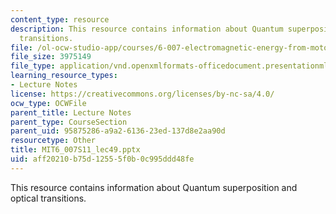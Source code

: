 ```yaml
---
content_type: resource
description: This resource contains information about Quantum superposition and optical
  transitions.
file: /ol-ocw-studio-app/courses/6-007-electromagnetic-energy-from-motors-to-lasers-spring-2011/aff20210b75d12555f0b0c995ddd48fe_MIT6_007S11_lec49.pptx
file_size: 3975149
file_type: application/vnd.openxmlformats-officedocument.presentationml.presentation
learning_resource_types:
- Lecture Notes
license: https://creativecommons.org/licenses/by-nc-sa/4.0/
ocw_type: OCWFile
parent_title: Lecture Notes
parent_type: CourseSection
parent_uid: 95875286-a9a2-6136-23ed-137d8e2aa90d
resourcetype: Other
title: MIT6_007S11_lec49.pptx
uid: aff20210-b75d-1255-5f0b-0c995ddd48fe
---
```

This resource contains information about Quantum superposition and optical transitions.